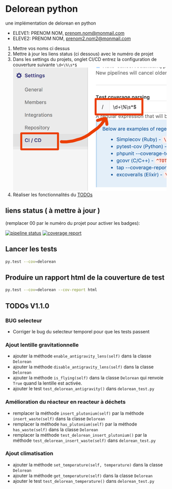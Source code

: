 # Delorean python

une implémentation de delorean en python

- ELEVE1: PRENOM NOM, prenom.nom@monmail.com
- ELEVE2: PRENOM NOM, prenom2.nom2@monmail.com

1. Mettre vos noms ci dessus
1. Mettre à jour les liens status (ci dessous) avec le numéro de projet
1. Dans les settings du projets, onglet CI/CD entrez la configuration de couverture suivante `\d+\%\s*$`
   ![coverage settings](coverage_python.png)
1. Réaliser les fonctionnalités du [TODOs](#todos)

## liens status ( à mettre à jour )

(remplacer 00 par le numéro du projet pour activer les badges):

[![pipeline status](https://gitlab.iut-blagnac.fr/git_2018/delo-java-00/badges/develop/pipeline.svg)](https://gitlab.iut-blagnac.fr/git_2018/delo-java-00/commits/develop)
[![coverage report](https://gitlab.iut-blagnac.fr/git_2018/delo-java-00/badges/develop/coverage.svg)](https://gitlab.iut-blagnac.fr/git_2018/delo-java-00/commits/develop)

## Lancer les tests

```bash
py.test --cov=delorean
```

## Produire un rapport html de la couverture de test

```bash
py.test --cov=delorean --cov-report html
```

## TODOs V1.1.0

### BUG selecteur

- Corriger le bug du selecteur temporel pour que les tests passent

### Ajout lentille gravitationnelle

- ajouter la méthode `enable_antigravity_lens(self)` dans la classe `Delorean`
- ajouter la méthode `disable_antigravity_lens(self)` dans la classe `Delorean`
- ajouter la méthode `is_flying(self)` dans la classe `Delorean` qui
  renvoie `True` quand la lentille est activée.
- ajouter le test `test_delorean_antigravity()` dans `delorean_test.py`

### Amélioration du réacteur en reacteur à déchets

- remplacer la méthode `insert_plutonium(self)` par la méthode `insert_waste(self)` dans la classe `Delorean`
- remplacer la méthode `has_plutonium(self)` par la méthode `has_waste(self)` dans la classe `Delorean`
- remplacer la méthode `test_delorean_insert_plutonium()` par la méthode `test_delorean_insert_waste(self)` dans `delorean_test.py`

### Ajout climatisation

- ajouter la méthode `set_temperature(self, temperature)` dans la classe `Delorean`
- ajouter la méthode `get_temperature(self)` dans la classe `Delorean`
- ajouter le test `test_delorean_temperature()` dans `delorean_test.py`
